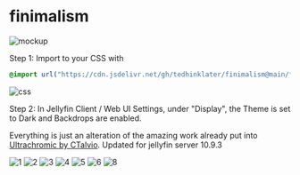 # finimalism
![mockup](https://i.imgur.com/5e2cmxQ.jpeg)

Step 1: Import to your CSS with

```css
@import url("https://cdn.jsdelivr.net/gh/tedhinklater/finimalism@main/finimalism7.css");

```
![css](https://i.imgur.com/LHPUxqk.png)

Step 2: In Jellyfin Client / Web UI Settings, under "Display", the Theme is set to Dark and Backdrops are enabled.

Everything is just an alteration of the amazing work already put into [Ultrachromic by CTalvio](https://github.com/CTalvio/Ultrachromic). Updated for jellyfin server 10.9.3

![1](https://i.imgur.com/mNHDWke.png)
![2](https://i.imgur.com/6ekr327.png)
![3](https://i.imgur.com/ts13B1n.png)
![4](https://i.imgur.com/xPTC9s0.png)
![5](https://i.imgur.com/261AqYj.png)
![6](https://i.imgur.com/IXTxQEO.png)
![8](https://i.imgur.com/ROZPie7.png)

